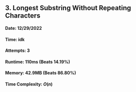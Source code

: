 ## 3. Longest Substring Without Repeating Characters

#### Date: 12/29/2022

#### Time: idk

#### Attempts: 3

#### Runtime: 110ms (Beats 14.19%)

#### Memory: 42.9MB (Beats 86.80%)

#### Time Complexity: $O(n)$